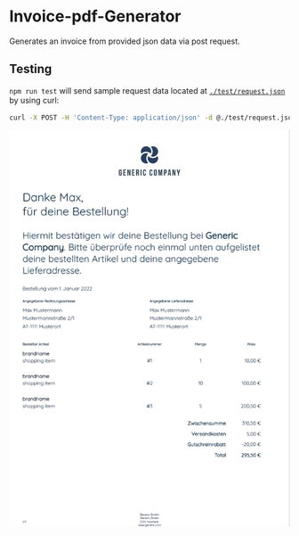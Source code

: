# Invoice-pdf-Generator
Generates an invoice from provided json data via post request.
## Testing


`npm run test` will send sample request data located at [`./test/request.json`](./test/request.json) by using curl:
```sh
curl -X POST -H 'Content-Type: application/json' -d @./test/request.json http://localhost:3002 --output ./test/result/result.pdf
```
![Preview](./static/img/preview.png)